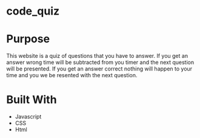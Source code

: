 # code_quiz

# Purpose
This website is a quiz of questions that you have to answer. If you get an answer wrong time will be subtracted from you timer and the next question will be presented. If you get an answer correct nothing will happen to your time and you we be resented with the next question. 

# Built With
* Javascript
* CSS
* Html
